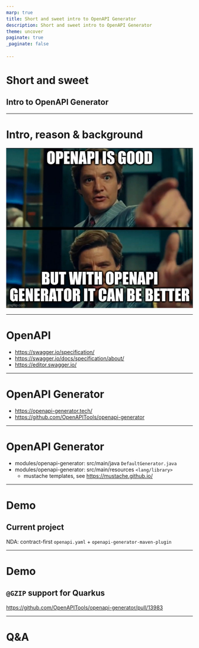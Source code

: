 ```yaml
---
marp: true
title: Short and sweet intro to OpenAPI Generator
description: Short and sweet intro to OpenAPI Generator
theme: uncover
paginate: true
_paginate: false

---
```


# Short and sweet

## Intro to OpenAPI Generator

---

# Intro, reason & background

![](7md8vq.jpg)

---

# OpenAPI

* https://swagger.io/specification/
* https://swagger.io/docs/specification/about/
* https://editor.swagger.io/

---

# OpenAPI Generator

* https://openapi-generator.tech/
* https://github.com/OpenAPITools/openapi-generator

---

# OpenAPI Generator

* modules/openapi-generator: src/main/java `DefaultGenerator.java`
* modules/openapi-generator: src/main/resources `<lang/library>`
  * mustache templates, see https://mustache.github.io/


---

# Demo

## Current project

NDA: contract-first `openapi.yaml` + `openapi-generator-maven-plugin`

<!--
Code will be shown, but not shared.
-->

---

# Demo

## `@GZIP` support for Quarkus

https://github.com/OpenAPITools/openapi-generator/pull/13983

---

# Q&A